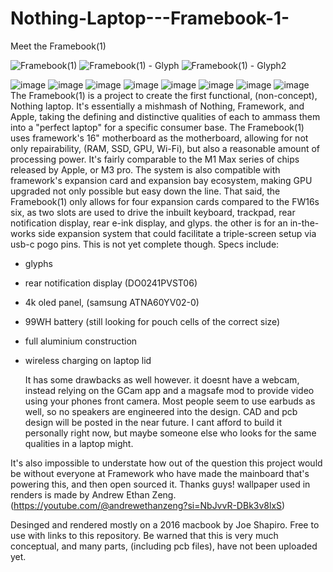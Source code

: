 # Nothing-Laptop---Framebook-1-
Meet the Framebook(1)



![Framebook(1)](https://github.com/user-attachments/assets/33d73c67-33bb-4ea5-a55e-ba2ab2767e0f)
![Framebook(1) - Glyph](https://github.com/user-attachments/assets/723fd61d-b474-4c18-a326-7f1b2eedaf21)
![Framebook(1) - Glyph2](https://github.com/user-attachments/assets/6d594a6a-3441-4d0b-b4a7-a2629bc095f7)

![image](https://github.com/user-attachments/assets/1ec1e898-1779-42c4-9a47-8270ef1d03cb)
![image](https://github.com/user-attachments/assets/1c8a3c03-a9ca-4127-886c-4beb500803eb)
![image](https://github.com/user-attachments/assets/87d06d63-4dda-4d0c-a618-a58a63422a90)
![image](https://github.com/user-attachments/assets/81115ad1-8610-4539-bf93-1e56e0314cd0)
![image](https://github.com/user-attachments/assets/d1f4ff31-12c1-4050-9d8e-ea51281bd2d3)
![image](https://github.com/user-attachments/assets/de273a3b-8489-44e7-b0dc-57d50b809fb6)
![image](https://github.com/user-attachments/assets/2dc25a8d-e2a0-495a-b14d-137410c4f0f3)
![image](https://github.com/user-attachments/assets/b69c7a0d-3c77-47d8-aff1-4fdd36b73814)
The Framebook(1) is a project to create the first functional, (non-concept), Nothing laptop. It's essentially a mishmash of Nothing, Framework, and Apple, taking the defining and distinctive qualities of each to ammass them into a "perfect laptop" for a specific consumer base. The Framebook(1) uses framework's 16" motherboard as the motherboard, allowing for not only repairability, (RAM, SSD, GPU, Wi-Fi), but also a reasonable amount of processing power. It's fairly comparable to the M1 Max series of chips released by Apple, or M3 pro. The system is also compatible with framework's expansion card and expansion bay ecosystem, making GPU upgraded not only possible but easy down the line. That said, the Framebook(1) only allows for four expansion cards compared to the FW16s six, as two slots are used to drive the inbuilt keyboard, trackpad, rear notification display, rear e-ink display, and glyps. the other is for an in-the-works side expansion system that could facilitate a triple-screen setup via usb-c pogo pins. This is not yet complete though. 
Specs include:
- glyphs
- rear notification display (DO0241PVST06)
- 4k oled panel, (samsung  ATNA60YV02-0)
- 99WH battery (still looking for pouch cells of the correct size)
- full aluminium construction
- wireless charging on laptop lid

  It has some drawbacks as well however. it doesnt have a webcam, instead relying on the GCam app and a magsafe mod to provide video using your phones front camera. Most people seem to use earbuds as well, so no speakers are engineered into the design. CAD and pcb design will be posted in the near future. I cant afford to build it personally right now, but maybe someone else who looks for the same qualities in a laptop might.

It's also impossible to understate how out of the question this project would be without everyone at Framework who have made the mainboard that's powering this, and then open sourced it. Thanks guys!
wallpaper used in renders is made by Andrew Ethan Zeng. (https://youtube.com/@andrewethanzeng?si=NbJvvR-DBk3v8lxS)

Desinged and rendered mostly on a 2016 macbook by Joe Shapiro. Free to use with links to this repository. Be warned that this is very much conceptual, and many parts, (including pcb files), have not been uploaded yet.
